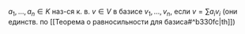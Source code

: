 $a_{1},\dots,a_{n} \in K$ наз-ся к. в. $v \in V$ в базисе $v_{1},\dots, v_{n}$, если $v=\sum\limits a_{i}v_{i}$ (они единств. по [[Теорема о равносильности для базиса#^b330fc|th]])
